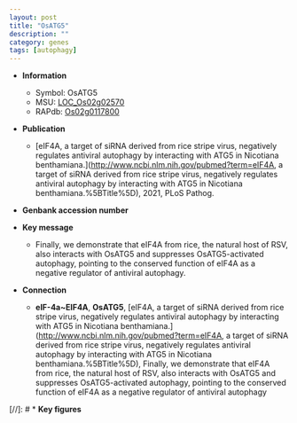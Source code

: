 ```yaml
---
layout: post
title: "OsATG5"
description: ""
category: genes
tags: [autophagy]
---
```


* **Information**  
    + Symbol: OsATG5  
    + MSU: [LOC_Os02g02570](http://rice.uga.edu/cgi-bin/ORF_infopage.cgi?orf=LOC_Os02g02570)  
    + RAPdb: [Os02g0117800](http://rapdb.dna.affrc.go.jp/viewer/gbrowse_details/irgsp1?name=Os02g0117800)  

* **Publication**  
    + [eIF4A, a target of siRNA derived from rice stripe virus, negatively regulates antiviral autophagy by interacting with ATG5 in Nicotiana benthamiana.](http://www.ncbi.nlm.nih.gov/pubmed?term=eIF4A, a target of siRNA derived from rice stripe virus, negatively regulates antiviral autophagy by interacting with ATG5 in Nicotiana benthamiana.%5BTitle%5D), 2021, PLoS Pathog.

* **Genbank accession number**  

* **Key message**  
    + Finally, we demonstrate that eIF4A from rice, the natural host of RSV, also interacts with OsATG5 and suppresses OsATG5-activated autophagy, pointing to the conserved function of eIF4A as a negative regulator of antiviral autophagy.

* **Connection**  
    + __eIF-4a~EIF4A__, __OsATG5__, [eIF4A, a target of siRNA derived from rice stripe virus, negatively regulates antiviral autophagy by interacting with ATG5 in Nicotiana benthamiana.](http://www.ncbi.nlm.nih.gov/pubmed?term=eIF4A, a target of siRNA derived from rice stripe virus, negatively regulates antiviral autophagy by interacting with ATG5 in Nicotiana benthamiana.%5BTitle%5D),  Finally, we demonstrate that eIF4A from rice, the natural host of RSV, also interacts with OsATG5 and suppresses OsATG5-activated autophagy, pointing to the conserved function of eIF4A as a negative regulator of antiviral autophagy

[//]: # * **Key figures**  


